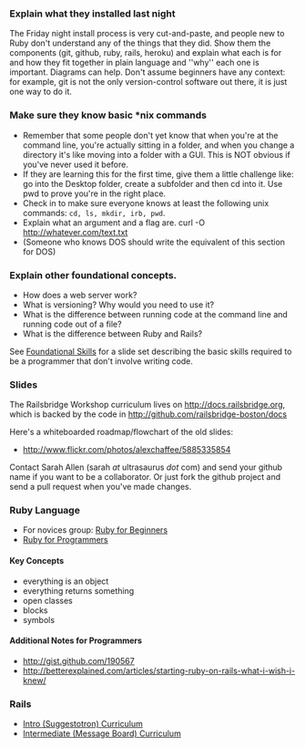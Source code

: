 ### Explain what they installed last night
The Friday night install process is very cut-and-paste, and people new to Ruby don't understand any of the things that they did. Show them the components (git, github, ruby, rails, heroku) and explain what each is for and how they fit together in plain language and ''why'' each one is important. Diagrams can help. Don't assume beginners have any context: for example, git is not the only version-control software out there, it is just one way to do it. 

### Make sure they know basic *nix commands
* Remember that some people don't yet know that when you're at the command line, you're actually sitting in a folder, and when you change a directory it's like moving into a folder with a GUI. This is NOT obvious if you've never used it before. 
* If they are learning this for the first time, give them a little challenge like: go into the Desktop folder, create a subfolder and then cd into it. Use pwd to prove you're in the right place. 
* Check in to make sure everyone knows at least the following unix commands: <code>cd, ls, mkdir, irb, pwd</code>.
* Explain what an argument and a flag are.
        curl -O http://whatever.com/text.txt
* (Someone who knows DOS should write the equivalent of this section for DOS)

### Explain other foundational concepts.
* How does a web server work? 
* What is versioning? Why would you need to use it?
* What is the difference between running code at the command line and running code out of a file?
* What is the difference between Ruby and Rails?

See [Foundational Skills](foundational_skills) for a slide set describing the basic skills required to be a programmer that don't involve writing code.

### Slides

The Railsbridge Workshop curriculum lives on http://docs.railsbridge.org, which is backed by the code in http://github.com/railsbridge-boston/docs

Here's a whiteboarded roadmap/flowchart of the old slides:

* http://www.flickr.com/photos/alexchaffee/5885335854

Contact Sarah Allen (sarah _at_ ultrasaurus _dot_ com) and send your github name if you want to be a collaborator.  Or just fork the github project and send a pull request when you've made changes.

### Ruby Language
* For novices group: [Ruby for Beginners](ruby_for_beginners)
* [Ruby for Programmers](ruby_for_programmers)

#### Key Concepts
* everything is an object
* everything returns something
* open classes
* blocks
* symbols

#### Additional Notes for Programmers
* http://gist.github.com/190567
* http://betterexplained.com/articles/starting-ruby-on-rails-what-i-wish-i-knew/

### Rails

* <a href="/curriculum">Intro (Suggestotron) Curriculum</a>
* <a href="/intermediate-rails">Intermediate (Message Board) Curriculum</a>
